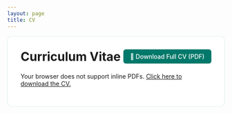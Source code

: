 ```yaml
---
layout: page
title: CV
---
```


<div class="section-box" style="box-shadow:none; border:1px solid #00796b20; border-radius:10px; background:#ffffff; padding:30px;">

  <div style="display:flex; align-items:center; justify-content:space-between; flex-wrap:wrap; margin-bottom:20px;">
    <h1 style="margin:0;">Curriculum Vitae</h1>
    <a href="CV_zahra.pdf" download 
       style="background-color:#00796b; color:#fff; padding:8px 16px; border-radius:6px; text-decoration:none; font-weight:500;">
       📄 Download Full CV (PDF)
    </a>
  </div>

  <!-- Clean embed without Google Viewer or toolbar -->
  <object data="CV_zahra.pdf#toolbar=0&navpanes=0&scrollbar=0" type="application/pdf" width="100%" height="950px"
          style="border:none; background-color:white;">
    <p>Your browser does not support inline PDFs. 
       <a href="CV_zahra.pdf">Click here to download the CV.</a>
    </p>
  </object>

</div>
